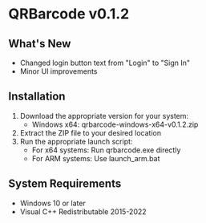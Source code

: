 # QRBarcode v0.1.2 
 
## What's New 
 
- Changed login button text from "Login" to "Sign In" 
- Minor UI improvements 
 
## Installation 
 
1. Download the appropriate version for your system: 
   - Windows x64: qrbarcode-windows-x64-v0.1.2.zip 
2. Extract the ZIP file to your desired location 
3. Run the appropriate launch script: 
   - For x64 systems: Run qrbarcode.exe directly 
   - For ARM systems: Use launch_arm.bat 
 
## System Requirements 
 
- Windows 10 or later 
- Visual C++ Redistributable 2015-2022 
